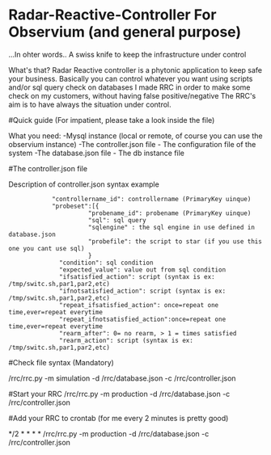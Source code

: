 # Radar-Reactive-Controller For Observium (and general purpose)
...In ohter words.. A swiss knife to keep the infrastructure under control

What's that?
Radar Reactive controller is a phytonic application to keep safe your business.
Basically you can control whatever you want using scripts and/or sql query check on databases
I made RRC in order to make some check on my customers, without having false positive/negative
The RRC's aim is to have always the situation under control.



#Quick guide (For impatient, please take a look inside the file)

What you need:
-Mysql instance (local or remote, of course you can use the observium instance)
-The controller.json file - The configuration file of the system
-The database.json file - The db instance file

#The controller.json file

Description of controller.json syntax example


                "controllername_id": controllername (PrimaryKey uinque)
                "probeset":[{
                          "probename_id": probename (PrimaryKey uinque)
                          "sql": sql query
                          "sqlengine" : the sql engine in use defined in database.json
                          "probefile": the script to star (if you use this one you cant use sql)
                          }
                  "condition": sql condition
                  "expected_value": value out from sql condition
                  "ifsatisfied_action": script (syntax is ex: /tmp/switc.sh,par1,par2,etc)
                  "ifnotsatisfied_action": script (syntax is ex: /tmp/switc.sh,par1,par2,etc)
                  "repeat_ifsatisfied_action": once=repeat one time,ever=repeat everytime
                  "repeat_ifnotsatisfied_action":once=repeat one time,ever=repeat everytime
                  "rearm_after": 0= no rearm, > 1 = times satisfied
                  "rearm_action": script (syntax is ex: /tmp/switc.sh,par1,par2,etc)




#Check file syntax (Mandatory)

/rrc/rrc.py -m simulation  -d /rrc/database.json -c /rrc/controller.json


#Start your RRC
/rrc/rrc.py -m production -d /rrc/database.json -c /rrc/controller.json

#Add your RRC to crontab
(for me every 2 minutes is pretty good)

*/2 * * * *  /rrc/rrc.py -m production -d /rrc/database.json -c /rrc/controller.json
